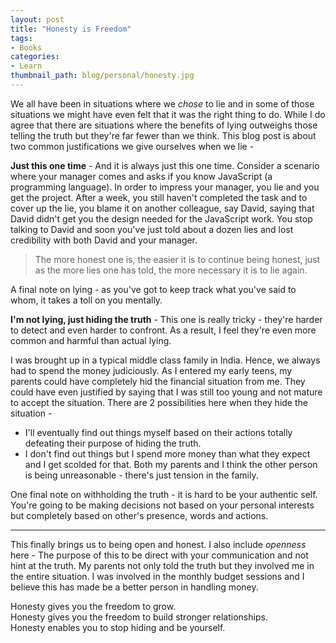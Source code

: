 ```yaml
---
layout: post
title: "Honesty is Freedom"
tags:
- Books
categories:
- Learn
thumbnail_path: blog/personal/honesty.jpg
---
```


We all have been in situations where we *chose* to lie and in some of those situations we might have even felt that it was the right thing to do. While I do agree that there are situations where the benefits of lying outweighs those telling the truth but they're far fewer than we think. This blog post is about two common justifications we give ourselves when we lie - 

**Just this one time** - And it is always just this one time. Consider a scenario where your manager comes and asks if you know JavaScript (a programming language). In order to impress your manager, you lie and you get the project. After a week, you still haven't completed the task and to cover up the lie, you blame it on another colleague, say David, saying that David didn't get you the design needed for the JavaScript work. You stop talking to David and soon you've just told about a dozen lies and lost credibility with both David and your manager.

> The more honest one is, the easier it is to continue being honest, just as the more lies one has told, the more necessary it is to lie again.

A final note on lying - as you've got to keep track what you've said to whom, it takes a toll on you mentally.

**I'm not lying, just hiding the truth** - This one is really tricky - they're harder to detect and even harder to confront. As a result, I feel they're even more common and harmful than actual lying.

I was brought up in a typical middle class family in India. Hence, we always had to spend the money judiciously. As I entered my early teens, my parents could have completely hid the financial situation from me. They could have even justified by saying that I was still too young and not mature to accept the situation. There are 2 possibilities here when they hide the situation - 

- I'll eventually find out things myself based on their actions totally defeating their purpose of hiding the truth.
- I don't find out things but I spend more money than what they expect and I get scolded for that. Both my parents and I think the other person is being unreasonable - there's just tension in the family.

One final note on withholding the truth - it is hard to be your authentic self. You're going to be making decisions not based on your personal interests but completely based on other's presence, words and actions.

---

This finally brings us to being open and honest. I also include *openness* here - The purpose of this to be direct with your communication and not hint at the truth. My parents not only told the truth but they involved me in the entire situation. I was involved in the monthly budget sessions and I believe this has made be a better person in handling money.

Honesty gives you the freedom to grow. <br/>
Honesty gives you the freedom to build stronger relationships. <br/>
Honesty enables you to stop hiding and be yourself. <br/>